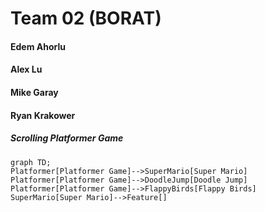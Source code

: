 # Team 02 (BORAT)

#### Edem Ahorlu
#### Alex Lu
#### Mike Garay
#### Ryan Krakower



##### Scrolling Platformer Game


```mermaid
graph TD;
Platformer[Platformer Game]-->SuperMario[Super Mario]
Platformer[Platformer Game]-->DoodleJump[Doodle Jump]
Platformer[Platformer Game]-->FlappyBirds[Flappy Birds]
SuperMario[Super Mario]-->Feature[]


```

